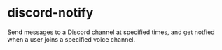 # discord-notify
Send messages to a Discord channel at specified times, and get notfied when a user joins a specified voice channel.
